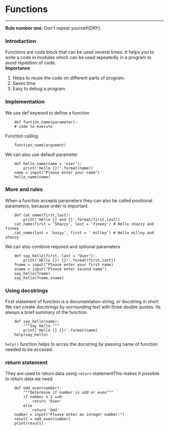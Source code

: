 #		Functions
***
**Rule number one**: Don't repeat yourself(DRY). <br/>
###	Introduction
Functions are code block that can be used several times. It helps you to write a code in modules which can be used repeatedly in a program to avoid repetition of code. <br/>
**Importance** <br/>
1. Helps to reuse the code on different parts of program.
2. Saves time.
3. Easy to debug a program.
###	Implementation
We use def keyword to define a function
```
	def funtion_name(parameter):
	# code to execute
```
Function calling
```
	function_name(argument)
```
We can also use default parameter
```
	def hello_name(name = 'user'):
		print('Hello {}!'.format(name))
	name = input("Please enter your name")
	hello_name(name)
```
###	More and rules
When a function accepts parameters they can also be called positional parameters, because order is important.
```
	def cat_name(first,last):
		print('Hello {} and {}'.format(first,last))
	cat_name(first = 'Shazzy', last = 'fineey')	# Hello shazzy and finney
	cat_name(last = 'bazyy', first = ' milley')	# Hello milley and shazzy
```
We can also combine required and optional parameters
```
	def say_hello(first, last = "User"):
		print('HEllo {}! {}!'.format(first,last))
	fname = input("Please enter your first name)
	sname = input("Please enter second name")
	say_hello(fname)
	say_hello(fname,sname)
```
###	Using docstrings
First statement of function is  a documentation string, or docstring in short
We can create docstrings by sorrounding text with three double quotes. Its always a brief summary of the function.
```
	def say_hello(name):
		"""Say Hello."""
		print('Hello {} {}!'.format(name)
	help(say_hello)
```
`help()` function helps to acces the docstring by passing name of function needed to be accesed.
###	return statement
They are used to return data using `return` statementThis makes it possible to return data we need
```
	def odd_even(number):
		"""Determine if number is odd or even"""
		if number % 2 ==0:
			return 'Even'
		else
			return 'Odd'
	number = input("Please enter an integer number:")
	result = odd_even(number)
	print(result)
```

